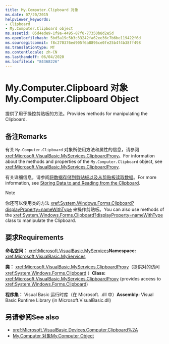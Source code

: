 ```yaml
---
title: My.Computer.Clipboard 对象
ms.date: 07/20/2015
helpviewer_keywords:
- Clipboard
- My.Computer.Clipboard object
ms.assetid: 05d4ede9-1f9a-4495-87f0-77350b8d2e5d
ms.openlocfilehash: 5bd5a19c5b3c33242fa62ee36c7b6be119422f6d
ms.sourcegitcommit: f8c270376ed905f6a8896ce0fe25b4f4b38ff498
ms.translationtype: MT
ms.contentlocale: zh-CN
ms.lasthandoff: 06/04/2020
ms.locfileid: "84368226"
---
```

# <a name="mycomputerclipboard-object"></a><span data-ttu-id="cc922-102">My.Computer.Clipboard 对象</span><span class="sxs-lookup"><span data-stu-id="cc922-102">My.Computer.Clipboard Object</span></span>
<span data-ttu-id="cc922-103">提供了用于操控剪贴板的方法。</span><span class="sxs-lookup"><span data-stu-id="cc922-103">Provides methods for manipulating the Clipboard.</span></span>  
  
## <a name="remarks"></a><span data-ttu-id="cc922-104">备注</span><span class="sxs-lookup"><span data-stu-id="cc922-104">Remarks</span></span>  
 <span data-ttu-id="cc922-105">有关 `My.Computer.Clipboard` 对象所使用方法和属性的信息，请参阅 <xref:Microsoft.VisualBasic.MyServices.ClipboardProxy>。</span><span class="sxs-lookup"><span data-stu-id="cc922-105">For information about the methods and properties of the `My.Computer.Clipboard` object, see <xref:Microsoft.VisualBasic.MyServices.ClipboardProxy>.</span></span>  
  
 <span data-ttu-id="cc922-106">有关详细信息，请参阅[将数据存储到剪贴板以及从剪贴板读取数据](../../developing-apps/programming/computer-resources/storing-data-to-and-reading-from-the-clipboard.md)。</span><span class="sxs-lookup"><span data-stu-id="cc922-106">For more information, see [Storing Data to and Reading from the Clipboard](../../developing-apps/programming/computer-resources/storing-data-to-and-reading-from-the-clipboard.md).</span></span>  
  
> [!NOTE]
> <span data-ttu-id="cc922-107">你还可以使用类的方法 <xref:System.Windows.Forms.Clipboard?displayProperty=nameWithType> 来操作剪贴板。</span><span class="sxs-lookup"><span data-stu-id="cc922-107">You can also use methods of the <xref:System.Windows.Forms.Clipboard?displayProperty=nameWithType> class to manipulate the Clipboard.</span></span>  
  
## <a name="requirements"></a><span data-ttu-id="cc922-108">要求</span><span class="sxs-lookup"><span data-stu-id="cc922-108">Requirements</span></span>  
 <span data-ttu-id="cc922-109">**命名空间：** <xref:Microsoft.VisualBasic.MyServices></span><span class="sxs-lookup"><span data-stu-id="cc922-109">**Namespace:** <xref:Microsoft.VisualBasic.MyServices></span></span>  
  
 <span data-ttu-id="cc922-110">**类：** <xref:Microsoft.VisualBasic.MyServices.ClipboardProxy>（提供对的访问 <xref:System.Windows.Forms.Clipboard> ）</span><span class="sxs-lookup"><span data-stu-id="cc922-110">**Class:** <xref:Microsoft.VisualBasic.MyServices.ClipboardProxy> (provides access to <xref:System.Windows.Forms.Clipboard>)</span></span>  
  
 <span data-ttu-id="cc922-111">**程序集：** Visual Basic 运行时库（在 Microsoft. .dll 中）</span><span class="sxs-lookup"><span data-stu-id="cc922-111">**Assembly:** Visual Basic Runtime Library (in Microsoft.VisualBasic.dll)</span></span>  
  
## <a name="see-also"></a><span data-ttu-id="cc922-112">另请参阅</span><span class="sxs-lookup"><span data-stu-id="cc922-112">See also</span></span>

- <xref:Microsoft.VisualBasic.Devices.Computer.Clipboard%2A>
- [<span data-ttu-id="cc922-113">My.Computer 对象</span><span class="sxs-lookup"><span data-stu-id="cc922-113">My.Computer Object</span></span>](my-computer-object.md)
